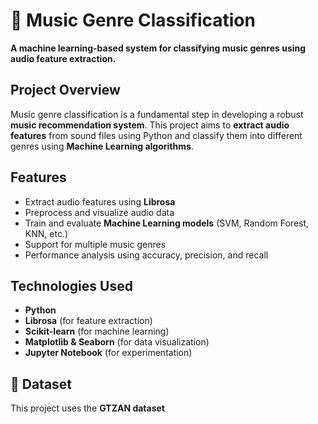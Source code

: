 # 🎵 Music Genre Classification  

**A machine learning-based system for classifying music genres using audio feature extraction.**

## Project Overview  
Music genre classification is a fundamental step in developing a robust **music recommendation system**. This project aims to **extract audio features** from sound files using Python and classify them into different genres using **Machine Learning algorithms**.  

## Features  
- Extract audio features using **Librosa**  
- Preprocess and visualize audio data  
- Train and evaluate **Machine Learning models** (SVM, Random Forest, KNN, etc.)  
- Support for multiple music genres  
- Performance analysis using accuracy, precision, and recall  

## Technologies Used  
- **Python**  
- **Librosa** (for feature extraction)  
- **Scikit-learn** (for machine learning)  
- **Matplotlib & Seaborn** (for data visualization)  
- **Jupyter Notebook** (for experimentation)  

## 📂 Dataset  
This project uses the **GTZAN dataset**  

